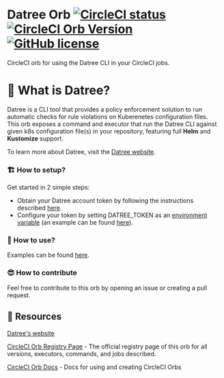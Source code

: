 # Datree Orb [![CircleCI status](https://circleci.com/gh/naorpeled/datree-circleci-orb.svg?style=shield "CircleCI status")](https://circleci.com/gh/naorpeled/datree-circleci-orb) [![CircleCI Orb Version](https://badges.circleci.com/orbs/naorpeled/datree.svg)](https://circleci.com/developer/orbs/orb/naorpeled/datree) [![GitHub license](https://img.shields.io/badge/license-MIT-blue.svg)](https://raw.githubusercontent.com/naorpeled/datree-circleci-orb/main/LICENSE)

CircleCI orb for using the Datree CLI in your CircleCI jobs.

# 🤖 What is Datree?
Datree is a CLI tool that provides a policy enforcement solution to run automatic checks for rule violations on Kuberenetes configuration files.  
This orb exposes a command and executor that run the Datree CLI against given k8s configuration file(s) in your repository, featuring full **Helm** and **Kustomize** support.


To learn more about Datree, visit the [Datree website](https://www.datree.io/).

### 🏗️ How to setup?
Get started in 2 simple steps:

- Obtain your Datree account token by following the instructions described [here](https://hub.datree.io/setup/account-token#connect-your-dashboard-to-the-cli).
- Configure your token by setting DATREE_TOKEN as an [environment variable](https://circleci.com/docs/2.0/env-vars/#environment-variable-usage-options) (an example can be found [here](https://circleci.com/developer/orbs/orb/naorpeled/datree#usage-policy-check)).


### 📙 How to use?
Examples can be found [here](https://circleci.com/developer/orbs/orb/naorpeled/datree#quick-start).

### 😎 How to contribute
Feel free to contribute to this orb by opening an issue or creating a pull request.

## 🏹 Resources

[Datree's website](https://www.datree.io/)

[CircleCI Orb Registry Page](https://circleci.com/orbs/registry/orb/naorpeled/datree) - The official registry page of this orb for all versions, executors, commands, and jobs described.

[CircleCI Orb Docs](https://circleci.com/docs/2.0/orb-intro/#section=configuration) - Docs for using and creating CircleCI Orbs
